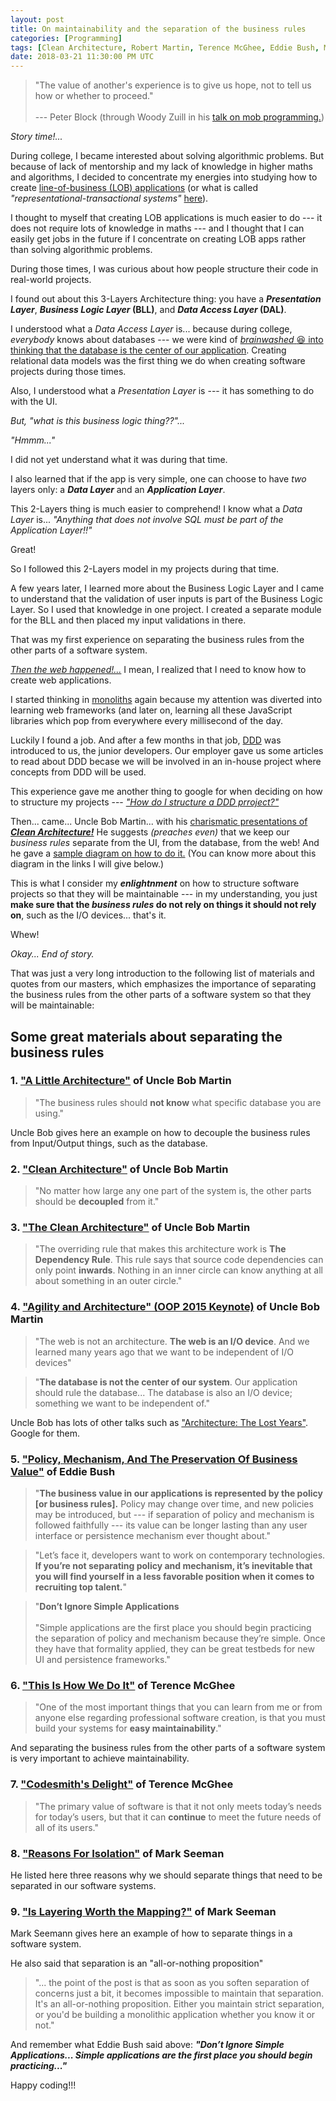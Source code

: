 ```yaml
---
layout: post
title: On maintainability and the separation of the business rules
categories: [Programming]
tags: [Clean Architecture, Robert Martin, Terence McGhee, Eddie Bush, Mark Seemann, Woody Zuill]
date: 2018-03-21 11:30:00 PM UTC
---
```


<!-- January 22, 2018 -->

> "The value of another's experience is to give us hope, not to tell us how or whether to proceed." 
<br /><br />
--- Peter Block (through Woody Zuill in his [talk on mob programming.](https://www.youtube.com/watch?v=sLEsWB1wZMA))

_Story time!..._

During college, I became interested about solving algorithmic problems. But because of lack of mentorship and my lack of knowledge in higher maths and algorithms, I decided to concentrate my energies into studying how to create [line-of-business (LOB) applications](https://blogs.msdn.microsoft.com/dragoman/2007/07/19/what-is-a-lob-application/) (or what is called _"representational-transactional systems"_ [here](https://aryehoffman.com/entry/classifying-software/)).

I thought to myself that creating LOB applications is much easier to do --- it does not require lots of knowledge in maths --- and I thought that I can easily get jobs in the future if I concentrate on creating LOB apps rather than solving algorithmic problems.

During those times, I was curious about how people structure their code in real-world projects.

<!--more-->

I found out about this 3-Layers Architecture thing: you have a **_Presentation Layer_**, **_Business Logic Layer_ (BLL)**, and **_Data Access Layer_ (DAL)**.

I understood what a _Data Access Layer_ is... because during college, _everybody_ knows about databases --- we were kind of [_brainwashed_ :laughing: into thinking that the database is the center of our application](http://blog.cleancoder.com/uncle-bob/2012/05/15/NODB.html). Creating relational data models was the first thing we do when creating software projects during those times.

Also, I understood what a _Presentation Layer_ is --- it has something to do with the UI.

_But, "what is this business logic thing??"..._

_"Hmmm..."_

I did not yet understand what it was during that time.

I also learned that if the app is very simple, one can choose to have _two_ layers only: a **_Data Layer_** and an **_Application Layer_**.

This 2-Layers thing is much easier to comprehend! I know what a _Data Layer_ is... _"Anything that does not involve SQL must be part of the Application Layer!!"_

Great!

So I followed this 2-Layers model in my projects during that time.

A few years later, I learned more about the Business Logic Layer and I came to understand that the validation of user inputs is part of the Business Logic Layer. So I used that knowledge in one project. I created a separate module for the BLL and then placed my input validations in there.

That was my first experience on separating the business rules from the other parts of a software system.

[_Then the web happened!..._](https://youtu.be/0oGpWmS0aYQ?t=954) I mean, I realized that I need to know how to create web applications.

I started thinking in [monoliths](https://en.wikipedia.org/wiki/Monolithic_application) again because my attention was diverted into learning web frameworks (and later on, learning all these JavaScript libraries which pop from everywhere every millisecond of the day.

Luckily I found a job. And after a few months in that job, [DDD](https://en.wikipedia.org/wiki/Domain-driven_design) was introduced to us, the junior developers. Our employer gave us some articles to read about DDD becase we will be involved in an in-house project where concepts from DDD will be used.

<!-- 
That was my introduction to DDD.

I really liked the idea of using the Ubiquitous Language in our code, because you know, _"naming things"_ is one of the hardest things to do in programming. The Ubiquitous Language thing can greatly help on this problem.

I also liked this idea of tight collaboration between the programmers and the business people to produce the right product.

Also, the idea of bounded contexts... it makes things easier to manage. (I heard some say that this idea is similar to this _microservices_ thing).

And, most important of all (at least during my early years as a programmer), I had another thing to google for when deciding on how to structure my projects --- [_"How do I structure a DDD prroject?"_](https://www.google.com.ph/search?q=How+do+I+structure+a+DDD+prroject)
 -->

This experience gave me another thing to google for when deciding on how to structure my projects --- [_"How do I structure a DDD prroject?"_](https://www.google.com.ph/search?q=How+do+I+structure+a+DDD+prroject)

Then... came... Uncle Bob Martin... with his [charismatic presentations of **_Clean Architecture!_**](2017-04-15-agility-and-architecture-by-uncle-bob-martin-oop-2015-keynote) He suggests _(preaches even)_ that we keep our _business rules_ separate from the UI, from the database, from the web! And he gave a [sample diagram on how to do it.](/images/2017/CleanArchitectureDesignByUncleBobMartin.png) (You can know more about this diagram in the links I will give below.)

This is what I consider my **_enlightnment_** on how to structure software projects so that they will be maintainable --- in my understanding, you just **make sure that the _business rules_ do not rely on things it should not rely on**, such as the I/O devices... that's it.

Whew!

_Okay... End of story._

That was just a very long introduction to the following list of materials and quotes from our masters, which emphasizes the importance of separating the business rules from the other parts of a software system so that they will be maintainable:


## Some great materials about separating the business rules

### 1. ["A Little Architecture"](http://blog.cleancoder.com/uncle-bob/2016/01/04/ALittleArchitecture.html) of Uncle Bob Martin

> "The business rules should **not know** what specific database you are using."

Uncle Bob gives here an example on how to decouple the business rules from Input/Output things, such as the database.


### 2. ["Clean Architecture"](http://blog.cleancoder.com/uncle-bob/2011/11/22/Clean-Architecture.html) of Uncle Bob Martin

> "No matter how large any one part of the system is, the other parts should be **decoupled** from it."


### 3. ["The Clean Architecture"](http://blog.cleancoder.com/uncle-bob/2012/08/13/the-clean-architecture.html) of Uncle Bob Martin

> "The overriding rule that makes this architecture work is **The Dependency Rule**. This rule says that source code dependencies can only point **inwards**. Nothing in an inner circle can know anything at all about something in an outer circle."


### 4. ["Agility and Architecture" (OOP 2015 Keynote)](https://www.youtube.com/watch?v=0oGpWmS0aYQ) of Uncle Bob Martin

> "The web is not an architecture. **The web is an I/O device**. And we learned many years ago that we want to be independent of I/O devices"

> "**The database is not the center of our system**. Our application should rule the database... The database is also an I/O device; something we want to be independent of."

Uncle Bob has lots of other talks such as ["Architecture: The Lost Years"](https://www.youtube.com/watch?v=Nsjsiz2A9mg). Google for them.


### 5. ["Policy, Mechanism, And The Preservation Of Business Value"](http://craftsmanshipcounts.com/policy-mechanism-preservation-business-value/) of Eddie Bush

> "**The business value in our applications is represented by the policy [or business rules].** Policy may change over time, and new policies may be introduced, but --- if separation of policy and mechanism is followed faithfully --- its value can be longer lasting than any user interface or persistence mechanism ever thought about."

> "Let’s face it, developers want to work on contemporary technologies. **If you’re not separating policy and mechanism, it’s inevitable that you will find yourself in a less favorable position when it comes to recruiting top talent.**"

> "**Don’t Ignore Simple Applications**
 > <br /><br />
> "Simple applications are the first place you should begin practicing the separation of policy and mechanism because they’re simple. Once they have that formality applied, they can be great testbeds for new UI and persistence frameworks."

### 6. ["This Is How We Do It"](https://terencemcghee.com/Articles/Tech/2015/10/25/A0B2606228759D1A888E0AFFDB9DADE0.html) of Terence McGhee

> "One of the most important things that you can learn from me or from anyone else regarding professional software creation, is that you must build your systems for **easy maintainability**."

And separating the business rules from the other parts of a software system is very important to achieve maintainability.

### 7. ["Codesmith's Delight"](https://terencemcghee.com/Articles/Tech/2016/10/15/551B3828CD47198C7C5A58903228DA71.html) of Terence McGhee

> "The primary value of software is that it not only meets today’s needs for today’s users, but that it can **continue** to meet the future needs of all of its users."

### 8. ["Reasons For Isolation"](https://blogs.msdn.microsoft.com/ploeh/2007/05/30/reasons-for-isolation/) of Mark Seeman

He listed here three reasons why we should separate things that need to be separated in our software systems.

### 9. ["Is Layering Worth the Mapping?"](http://blog.ploeh.dk/2012/02/09/IsLayeringWorththeMapping/) of Mark Seeman

Mark Seemann gives here an example of how to separate things in a software system.

He also said that separation is an "all-or-nothing proposition"

> "... the point of the post is that as soon as you soften separation of concerns just a bit, it becomes impossible to maintain that separation. It's an all-or-nothing proposition. Either you maintain strict separation, or you'd be building a monolithic application whether you know it or not."

And remember what Eddie Bush said above: **_"Don’t Ignore Simple Applications... Simple applications are the first place you should begin practicing..."_**

Happy coding!!!
